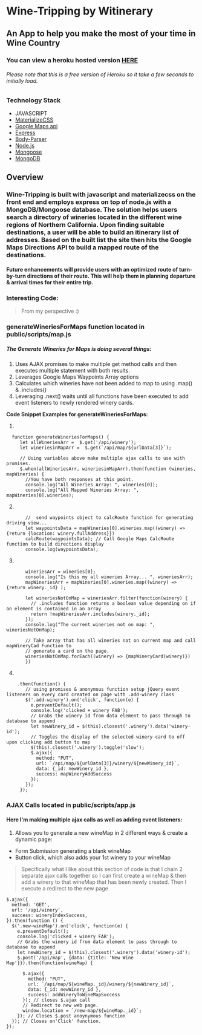 # Wine-Tripping by Witinerary

## An App to help you make the most of your time in Wine Country

### You can view a heroku hosted version [HERE](https://intense-taiga-12690.herokuapp.com/)
###### Please note that this is a free version of Heroku so it take a few seconds to initially load. 

### Technology Stack
* JAVASCRIPT
* [MaterializeCSS](http://materializecss.com/)
* [Google Maps api](https://www.npmjs.com/package/googlemaps)
* [Express](https://expressjs.com/)
* [Body-Parser](https://www.npmjs.com/package/body-parser-json)
* [Node.js](https://nodejs.org/en/)
* [Mongoose](http://mongoosejs.com/)
* [MongoDB](http://mongodb.github.io/node-mongodb-native/2.0/)

## Overview

### Wine-Tripping is built with javascript and materializecss on the front end and employs express on top of node.js with a MongoDB/Mongoose database. The solution helps users search a directory of wineries located in the different wine regions of Northern California. Upon finding suitable destinations, a user will be able to build an itinerary list of addresses. Based on the built list the site then hits the Google Maps Directions API to build a mapped route of the destinations.

#### Future enhancements will provide users with an optimized route of turn-by-turn directions of their route. This will help them in planning departure & arrival times for their entire trip.

### Interesting Code:

> From my perspective :)

### **generateWineriesForMaps function located in public/scripts/map.js**

##### The Generate Wineries for Maps is doing several things:
  1. Uses AJAX promises to make multiple get method calls and then executes multiple statement with both results.
  2. Leverages Google Maps Waypoints Array options
  3. Calculates which wineries have not been added to map to using .map() & .includes()
  4. Leveraging .next() waits until all functions have been executed to add event listeners to newly rendered winery cards.

  **Code Snippet Examples for generateWineriesForMaps:**

  1.
```
  function generateWineriesForMaps() {
     let allWineriesArr =  $.get('/api/winery');
     let wineriesinMapArr =  $.get(`/api/map/${urlData[3]}`);

     // Using variables above make multiple ajax calls to use with promises.
     $.when(allWineriesArr, wineriesinMapArr).then(function (wineries, mapWineries) {
       //You have both responses at this point.
       console.log("All Wineries Array: ", wineries[0]);
       console.log("All Mapped Wineries Array: ", mapWineries[0].wineries);
```

  2.


```   
       //  send waypoints object to calcRoute function for generating driving view...
       let waypointsData = mapWineries[0].wineries.map((winery) => {return {location: winery.fullAddress}})
       calcRoute(waypointsData); // Call Google Maps CalcRoute function to build directions display
       console.log(waypointsData);
```

  3.
```   
       wineriesArr = wineries[0];
       console.log("Is this my all wineries Array... ", wineriesArr);
       mapWineriesArr = mapWineries[0].wineries.map((winery) => {return winery._id} );

       let wineriesNotOnMap = wineriesArr.filter(function(winery) {
         // .includes function returns a boolean value depending on if an element is contained in an array
         return !mapWineriesArr.includes(winery._id);
       });
       console.log("The current wineries not on map: ", wineriesNotOnMap);

       // Take array that has all wineries not on current map and call mapWineryCad Function to
       // generate a card on the page.
       wineriesNotOnMap.forEach((winery) => {mapWineryCard(winery)})
       })
```
  4.
```
    .then(function() {
       // using promises & anonymous function setup jQuery event listeners on every card created on page with .add-winery class
       $('.add-winery').on('click', function(e) {
         e.preventDefault();
         console.log('clicked + winery FAB');
         // Grabs the winery id from data element to pass through to database to append
         let newWinery_id = $(this).closest('.winery').data('winery-id');
         // Toggles the display of the selected winery card to off upon clicking add button to map
         $(this).closest('.winery').toggle('slow');
         $.ajax({
           method: "PUT",
           url: `/api/map/${urlData[3]}/winery/${newWinery_id}`,
           data: {_id: newWinery_id },
           success: mapWineryAddSuccess
         });
       });
     });
```
### AJAX Calls located in public/scripts/app.js

#### Here I'm making multiple ajax calls as well as adding event listeners:

1. Allows you to generate a new wineMap in 2 different ways & create a dynamic page:
- Form Submission generating a blank wineMap
- Button click, which also adds your 1st winery to your wineMap

> Specifically what I like about this section of code is that I chain 2 separate
> ajax calls together so I can first create a wineMap & then add a winery to that
> wineMap that has been newly created. Then I execute a redirect to the new page

  ``` // Generate winery cards on homepage ...
  $.ajax({
    method: 'GET',
    url: '/api/winery',
    success: wineryIndexSuccess,
  }).then(function () {
    $('.new-wineMap').on('click', function(e) {
      e.preventDefault();
      console.log('clicked + winery FAB');
      // Grabs the winery id from data element to pass through to database to append
      let newWinery_id = $(this).closest('.winery').data('winery-id');
      $.post('/api/map', {data: {title: 'New Wine Map'}}).then(function(wineMap) {

        $.ajax({
          method: "PUT",
          url: `/api/map/${wineMap._id}/winery/${newWinery_id}`,
          data: {_id: newWinery_id },
          success: addWineryToWineMapSuccess
        }); // closes $.ajax call
        // Redirect to new web page.
        window.location = `/new-map/${wineMap._id}`;
      }); // Closes $.post anoynymous function
    }); // Closes on'Click' function.
  });
  ```
